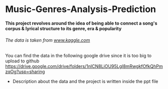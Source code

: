 # Music-Genres-Analysis-Prediction

**This project revolves around the idea of being able to connect a song's corpus & lyrical structure to its genre, era & popularity**

###### The data is taken from www.kaggle.com
You can find the data in the following google drive since it is too big to upload to github
https://drive.google.com/drive/folders/1nlCN8LiOU95Lgl8mRwgkfOfkQhPmzqOg?usp=sharing

* Description about the data and the project is written inside the ppt file
